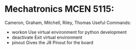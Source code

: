 # Mechatronics MCEN 5115: 
Cameron, Graham, Mitchell, Riley, Thomas
Useful Commands:
  * workon      Use virtual environment for python development
  * deactivate  Exit virtual environment
  * pinout  Gives the J8 Pinout for the board
